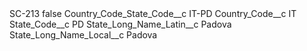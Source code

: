 <?xml version="1.0" encoding="UTF-8"?>
<CustomMetadata xmlns="http://soap.sforce.com/2006/04/metadata" xmlns:xsi="http://www.w3.org/2001/XMLSchema-instance" xmlns:xsd="http://www.w3.org/2001/XMLSchema">
    <label>SC-213</label>
    <protected>false</protected>
    <values>
        <field>Country_Code_State_Code__c</field>
        <value xsi:type="xsd:string">IT-PD</value>
    </values>
    <values>
        <field>Country_Code__c</field>
        <value xsi:type="xsd:string">IT</value>
    </values>
    <values>
        <field>State_Code__c</field>
        <value xsi:type="xsd:string">PD</value>
    </values>
    <values>
        <field>State_Long_Name_Latin__c</field>
        <value xsi:type="xsd:string">Padova</value>
    </values>
    <values>
        <field>State_Long_Name_Local__c</field>
        <value xsi:type="xsd:string">Padova</value>
    </values>
</CustomMetadata>
